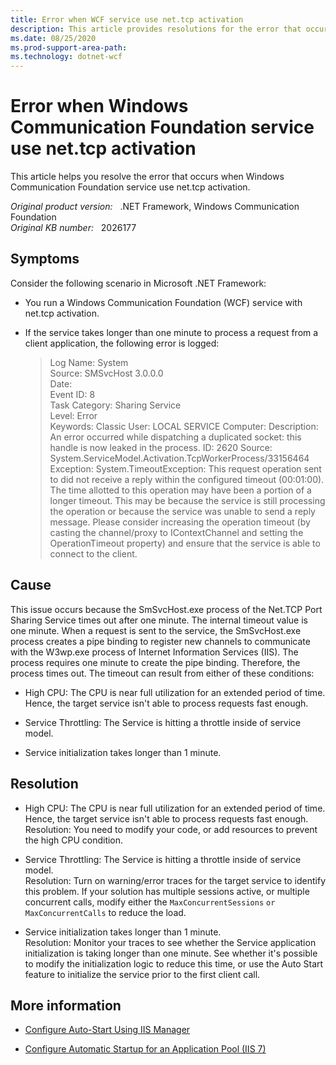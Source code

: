 ```yaml
---
title: Error when WCF service use net.tcp activation
description: This article provides resolutions for the error that occurs when Windows Communication Foundation service use net.tcp activation.
ms.date: 08/25/2020
ms.prod-support-area-path: 
ms.technology: dotnet-wcf
---
```

# Error when Windows Communication Foundation service use net.tcp activation

This article helps you resolve the error that occurs when Windows Communication Foundation service use net.tcp activation.

_Original product version:_ &nbsp; .NET Framework, Windows Communication Foundation  
_Original KB number:_ &nbsp; 2026177

## Symptoms

Consider the following scenario in Microsoft .NET Framework:

- You run a Windows Communication Foundation (WCF) service with net.tcp activation.

- If the service takes longer than one minute to process a request from a client application, the following error is logged:  

    > Log Name: System  
    Source: SMSvcHost 3.0.0.0  
    Date:  
    Event ID: 8  
    Task Category: Sharing Service  
    Level: Error  
    Keywords: Classic
    User: LOCAL SERVICE
    Computer:
    Description: An error occurred while dispatching a duplicated socket: this handle is now leaked in the process.
    ID: 2620
    Source: System.ServiceModel.Activation.TcpWorkerProcess/33156464
    Exception: System.TimeoutException: This request operation sent to did not receive a reply within the configured timeout (00:01:00).
    The time allotted to this operation may have been a portion of a longer timeout.
    This may be because the service is still processing the operation or because the service was unable to send a reply message.
    Please consider increasing the operation timeout (by casting the channel/proxy to IContextChannel and setting the OperationTimeout property) and ensure that the service is able to connect to the client.

## Cause

This issue occurs because the SmSvcHost.exe process of the Net.TCP Port Sharing Service times out after one minute. The internal timeout value is one minute. When a request is sent to the service, the SmSvcHost.exe process creates a pipe binding to register new channels to communicate with the W3wp.exe process of Internet Information Services (IIS). The process requires one minute to create the pipe binding. Therefore, the process times out. The timeout can result from either of these conditions:

- High CPU: The CPU is near full utilization for an extended period of time. Hence, the target service isn't able to process requests fast enough.  

- Service Throttling: The Service is hitting a throttle inside of service model.  

- Service initialization takes longer than 1 minute.

## Resolution

- High CPU: The CPU is near full utilization for an extended period of time. Hence, the target service isn't able to process requests fast enough.  
Resolution: You need to modify your code, or add resources to prevent the high CPU condition.

- Service Throttling: The Service is hitting a throttle inside of service model.  
Resolution: Turn on warning/error traces for the target service to identify this problem. If your solution has multiple sessions active, or multiple concurrent calls, modify either the `MaxConcurrentSessions` `or MaxConcurrentCalls` to reduce the load.

- Service initialization takes longer than 1 minute.  
Resolution: Monitor your traces to see whether the Service application initialization is taking longer than one minute. See whether it's possible to modify the initialization logic to reduce this time, or use the Auto Start feature to initialize the service prior to the first client call.

## More information

- [Configure Auto-Start Using IIS Manager](/previous-versions/appfabric/ee677285(v=azure.10))

- [Configure Automatic Startup for an Application Pool (IIS 7)](/previous-versions/windows/it-pro/windows-server-2008-R2-and-2008/cc772112(v=ws.10))
